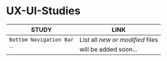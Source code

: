 # UX-UI-Studies

| STUDY | LINK |
| --- | --- |
| `Bottom Navigation Bar` | List all *new or modified* files |
| `` | will be added soon... |
